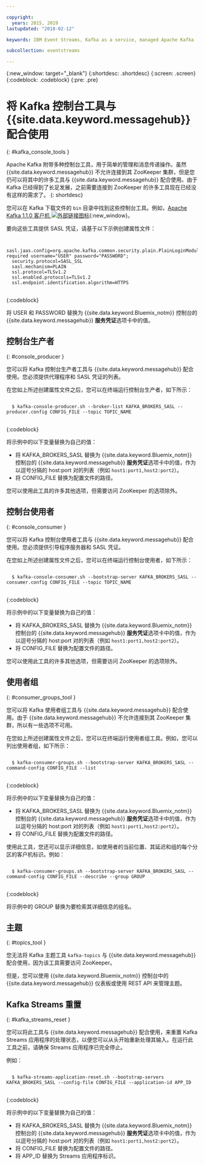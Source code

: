 ```yaml
---

copyright:
  years: 2015, 2019
lastupdated: "2018-02-12"

keywords: IBM Event Streams, Kafka as a service, managed Apache Kafka

subcollection: eventstreams

---
```


{:new_window: target="_blank"}
{:shortdesc: .shortdesc}
{:screen: .screen}
{:codeblock: .codeblock}
{:pre: .pre}


# 将 Kafka 控制台工具与 {{site.data.keyword.messagehub}} 配合使用
{: #kafka_console_tools }

Apache Kafka 附带多种控制台工具，用于简单的管理和消息传递操作。虽然 {{site.data.keyword.messagehub}} 不允许连接到其 ZooKeeper 集群，但是您仍可以将其中的许多工具与 {{site.data.keyword.messagehub}} 配合使用。由于 Kafka 已经得到了长足发展，之前需要连接到 ZooKeeper 的许多工具现在已经没有这样的需求了。
{: shortdesc}

您可以在 Kafka 下载文件的 <code>bin</code> 目录中找到这些控制台工具。例如，[Apache Kafka 1.1.0 客户机
![外部链接图标](../../icons/launch-glyph.svg "外部链接图标")](https://archive.apache.org/dist/kafka/1.1.0/kafka-1.1.0-src.tgz){:new_window}。

要向这些工具提供 SASL 凭证，请基于以下示例创建属性文件：

<pre>
<code>
  sasl.jaas.config=org.apache.kafka.common.security.plain.PlainLoginModule required username="USER" password="PASSWORD";
  security.protocol=SASL_SSL
  sasl.mechanism=PLAIN
  ssl.protocol=TLSv1.2
  ssl.enabled.protocols=TLSv1.2
  ssl.endpoint.identification.algorithm=HTTPS
</code>
</pre>
{:codeblock}

将 USER 和 PASSWORD 替换为 {{site.data.keyword.Bluemix_notm}} 控制台的 {{site.data.keyword.messagehub}} **服务凭证**选项卡中的值。



## 控制台生产者
{: #console_producer }

您可以将 Kafka 控制台生产者工具与 {{site.data.keyword.messagehub}} 配合使用。您必须提供代理程序和 SASL 凭证的列表。

在您如上所述创建属性文件之后，您可以在终端运行控制台生产者，如下所示：

<pre>
<code>
  $ kafka-console-producer.sh --broker-list KAFKA_BROKERS_SASL --producer.config CONFIG_FILE --topic TOPIC_NAME
</code>
</pre>
{:codeblock}

将示例中的以下变量替换为自己的值：
* 将 KAFKA_BROKERS_SASL 替换为 {{site.data.keyword.Bluemix_notm}} 控制台的 {{site.data.keyword.messagehub}} **服务凭证**选项卡中的值，作为以逗号分隔的 host:port 对的列表（例如 `host1:port1,host2:port2`）。 
* 将 CONFIG_FILE 替换为配置文件的路径。 

您可以使用此工具的许多其他选项，但需要访问 ZooKeeper 的选项除外。


## 控制台使用者
{: #console_consumer }

您可以将 Kafka 控制台使用者工具与 {{site.data.keyword.messagehub}} 配合使用。您必须提供引导程序服务器和 SASL 凭证。

在您如上所述创建属性文件之后，您可以在终端运行控制台使用者，如下所示：

<pre>
<code>
  $ kafka-console-consumer.sh --bootstrap-server KAFKA_BROKERS_SASL --consumer.config CONFIG_FILE --topic TOPIC_NAME 
</code>
</pre>
{:codeblock}

将示例中的以下变量替换为自己的值：
* 将 KAFKA_BROKERS_SASL 替换为 {{site.data.keyword.Bluemix_notm}} 控制台的 {{site.data.keyword.messagehub}} **服务凭证**选项卡中的值，作为以逗号分隔的 host:port 对的列表（例如 `host1:port1,host2:port2`）。 
* 将 CONFIG_FILE 替换为配置文件的路径。 

您可以使用此工具的许多其他选项，但需要访问 ZooKeeper 的选项除外。


## 使用者组
{: #consumer_groups_tool }

您可以将 Kafka 使用者组工具与 {{site.data.keyword.messagehub}} 配合使用。由于 {{site.data.keyword.messagehub}} 不允许连接到其 ZooKeeper 集群，所以有一些选项不可用。

在您如上所述创建属性文件之后，您可以在终端运行使用者组工具。例如，您可以列出使用者组，如下所示：

<pre>
<code>
  $ kafka-consumer-groups.sh --bootstrap-server KAFKA_BROKERS_SASL --command-config CONFIG_FILE --list
</code>
</pre>
{:codeblock}

将示例中的以下变量替换为自己的值：
* 将 KAFKA_BROKERS_SASL 替换为 {{site.data.keyword.Bluemix_notm}} 控制台的 {{site.data.keyword.messagehub}} **服务凭证**选项卡中的值，作为以逗号分隔的 host:port 对的列表（例如 `host1:port1,host2:port2`）。 
* 将 CONFIG_FILE 替换为配置文件的路径。

使用此工具，您还可以显示详细信息，如使用者的当前位置、其延迟和组的每个分区的客户机标识。例如：

<pre>
<code>
  $ kafka-consumer-groups.sh --bootstrap-server KAFKA_BROKERS_SASL --command-config CONFIG_FILE --describe --group GROUP
</code>
</pre>
{:codeblock}

将示例中的 GROUP 替换为要检索其详细信息的组名。 


## 主题
{: #topics_tool }

您无法将 Kafka 主题工具 `kafka-topics` 与 {{site.data.keyword.messagehub}} 配合使用，因为该工具需要访问 ZooKeeper。

但是，您可以使用 {{site.data.keyword.Bluemix_notm}} 控制台中的 {{site.data.keyword.messagehub}} 仪表板或使用 REST API 来管理主题。


## Kafka Streams 重置
{: #kafka_streams_reset }

您可以将此工具与 {{site.data.keyword.messagehub}} 配合使用，来重置 Kafka Streams 应用程序的处理状态，以便您可以从头开始重新处理其输入。在运行此工具之前，请确保 Streams 应用程序已完全停止。

例如：

<pre>
<code>
  $ kafka-streams-application-reset.sh --bootstrap-servers KAFKA_BROKERS_SASL --config-file CONFIG_FILE --application-id APP_ID
</code>
</pre>
{:codeblock}

将示例中的以下变量替换为自己的值：
* 将 KAFKA_BROKERS_SASL 替换为 {{site.data.keyword.Bluemix_notm}} 控制台的 {{site.data.keyword.messagehub}} **服务凭证**选项卡中的值，作为以逗号分隔的 host:port 对的列表（例如 `host1:port1,host2:port2`）。 
* 将 CONFIG_FILE 替换为配置文件的路径。 
* 将 APP_ID 替换为 Streams 应用程序标识。

